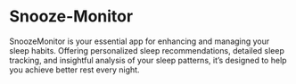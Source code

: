 # Snooze-Monitor
SnoozeMonitor is your essential app for enhancing and managing your sleep habits. Offering personalized sleep recommendations, detailed sleep tracking, and insightful analysis of your sleep patterns, it’s designed to help you achieve better rest every night.
